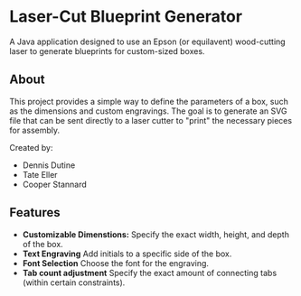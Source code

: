 # Laser-Cut Blueprint Generator

A Java application designed to use an Epson (or equilavent) wood-cutting laser to generate blueprints for custom-sized boxes.

## About

This project provides a simple way to define the parameters of a box, such as the dimensions and custom engravings. The goal is to generate an SVG file that can be sent directly to a laser cutter to "print" the necessary pieces for assembly.

Created by:
* Dennis Dutine
* Tate Eller 
* Cooper Stannard

## Features
* **Customizable Dimenstions:** Specify the exact width, height, and depth of the box.
* **Text Engraving** Add initials to a specific side of the box.
* **Font Selection** Choose the font for the engraving.
* **Tab count adjustment** Specify the exact amount of connecting tabs (within certain constraints).
